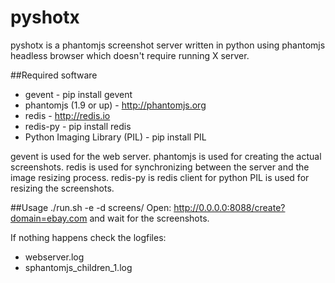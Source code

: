 pyshotx
=======
pyshotx is a phantomjs screenshot server written in python using phantomjs headless
browser which doesn't require running X server.

##Required software
* gevent - pip install gevent
* phantomjs (1.9 or up) - http://phantomjs.org
* redis - http://redis.io
* redis-py - pip install redis
* Python Imaging Library (PIL) - pip install PIL

gevent is used for the web server.
phantomjs is used for creating the actual screenshots.
redis is used for synchronizing between the server and the image resizing
process.
redis-py is redis client for python
PIL is used for resizing the screenshots.

##Usage
    ./run.sh -e -d screens/
Open: http://0.0.0.0:8088/create?domain=ebay.com and wait for the screenshots.

If nothing happens check the logfiles:
* webserver.log
* sphantomjs_children_1.log
